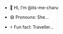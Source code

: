 - 👋 Hi, I’m @its-me-charu
  
- 😄 Pronouns: She...
- ⚡ Fun fact: Traveller...

<!---
its-me-charu/its-me-charu is a ✨ special ✨ repository because its `README.md` (this file) appears on your GitHub profile.
You can click the Preview link to take a look at your changes.
--->

